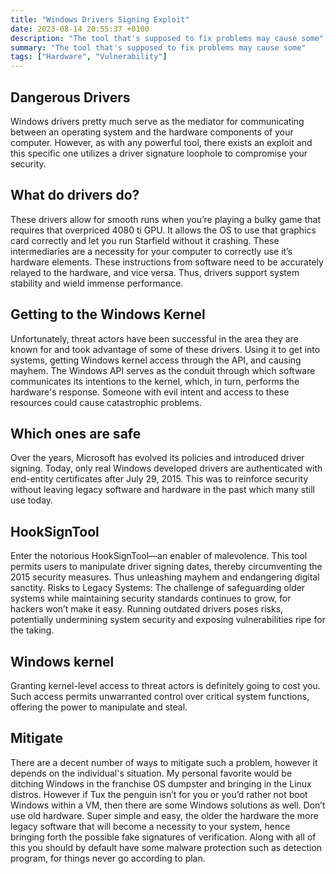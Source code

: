 ```yaml
---
title: "Windows Drivers Signing Exploit"
date: 2023-08-14 20:55:37 +0100
description: "The tool that's supposed to fix problems may cause some"
summary: "The tool that's supposed to fix problems may cause some"
tags: ["Hardware", "Vulnerability"]
---
```


## Dangerous Drivers
Windows drivers pretty much serve as the mediator for communicating between an operating system and the hardware components of your computer. However, as with any powerful tool, there exists an exploit and this specific one utilizes a driver signature loophole to compromise your security. 


## What do drivers do?
These drivers allow for smooth runs when you’re playing a bulky game that requires that overpriced 4080 ti GPU. It allows the OS to use that graphics card correctly and let you run Starfield without it crashing. These intermediaries are a necessity for your computer to correctly use it’s hardware elements. These instructions from software need to be accurately relayed to the hardware, and vice versa. Thus, drivers support system stability and wield immense performance.

## Getting to the Windows Kernel
Unfortunately, threat actors have been successful in the area they are known for and took advantage of some of these drivers. Using it to get into systems, getting Windows kernel access through the API, and causing mayhem. The Windows API serves as the conduit through which software communicates its intentions to the kernel, which, in turn, performs the hardware's response. Someone with evil intent and access to these resources could cause catastrophic problems.

## Which ones are safe
Over the years, Microsoft has evolved its policies and introduced driver signing. Today, only real Windows developed drivers are authenticated with end-entity certificates after July 29, 2015. This was to reinforce security without leaving legacy software and hardware in the past which many still use today.

## HookSignTool
Enter the notorious HookSignTool—an enabler of malevolence. This tool permits users to manipulate driver signing dates, thereby circumventing the 2015 security measures. Thus unleashing mayhem and endangering digital sanctity.
Risks to Legacy Systems:
The challenge of safeguarding older systems while maintaining security standards continues to grow, for hackers won’t make it easy. Running outdated drivers poses risks, potentially undermining system security and exposing vulnerabilities ripe for the taking.

## Windows kernel
Granting kernel-level access to threat actors is definitely going to cost you. Such access permits unwarranted control over critical system functions, offering the power to manipulate and steal.

## Mitigate
There are a decent number of ways to mitigate such a problem, however it depends on the individual's situation. My personal favorite would be ditching Windows in the franchise OS dumpster and bringing in the Linux distros. However if Tux the penguin isn’t for you or you’d rather not boot Windows within a VM, then there are some Windows solutions as well. Don’t use old hardware. Super simple and easy, the older the hardware the more legacy software that will become a necessity to your system, hence bringing forth the possible fake signatures of verification. Along with all of this you should by default have some malware protection such as detection program, for things never go according to plan.

